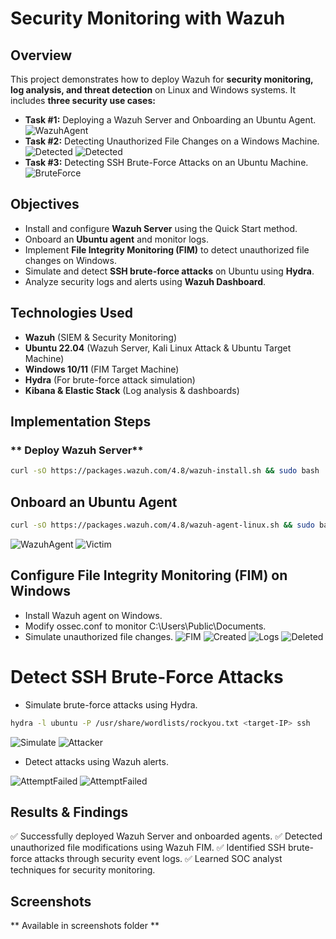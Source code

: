 # Security Monitoring with Wazuh

## Overview
This project demonstrates how to deploy Wazuh for **security monitoring, log analysis, and threat detection** on Linux and Windows systems. It includes **three security use cases:**
- **Task #1:** Deploying a Wazuh Server and Onboarding an Ubuntu Agent.
![WazuhAgent](./screenshots/UbuntuDashboardLogs.png)
- **Task #2:** Detecting Unauthorized File Changes on a Windows Machine.
![Detected](./screenshots/Unauthorizedchanges.png)
![Detected](./screenshots/Unauthorizedchangesdetected.png)
- **Task #3:** Detecting SSH Brute-Force Attacks on an Ubuntu Machine.
![BruteForce](./screenshots/bruteforcedetected.png)


## Objectives
- Install and configure **Wazuh Server** using the Quick Start method.
- Onboard an **Ubuntu agent** and monitor logs.
- Implement **File Integrity Monitoring (FIM)** to detect unauthorized file changes on Windows.
- Simulate and detect **SSH brute-force attacks** on Ubuntu using **Hydra**.
- Analyze security logs and alerts using **Wazuh Dashboard**.

## Technologies Used
- **Wazuh** (SIEM & Security Monitoring)
- **Ubuntu 22.04** (Wazuh Server, Kali Linux Attack & Ubuntu Target Machine)
- **Windows 10/11** (FIM Target Machine)
- **Hydra** (For brute-force attack simulation)
- **Kibana & Elastic Stack** (Log analysis & dashboards)

## Implementation Steps
### ** Deploy Wazuh Server**
```bash
curl -sO https://packages.wazuh.com/4.8/wazuh-install.sh && sudo bash ./wazuh-install.sh -a
```
## Onboard an Ubuntu Agent
```bash
curl -sO https://packages.wazuh.com/4.8/wazuh-agent-linux.sh && sudo bash wazuh-agent-linux.sh
```
![WazuhAgent](./screenshots/WAZUH%20Ubuntu%20Agent.png)
![Victim](./screenshots/VictimIP.png)
## Configure File Integrity Monitoring (FIM) on Windows
- Install Wazuh agent on Windows.
- Modify ossec.conf to monitor C:\Users\Public\Documents.
- Simulate unauthorized file changes.
![FIM](./screenshots/WinActiveAgent.png)
![Created](./screenshots/Created%20Testfile.png)
![Logs](./screenshots/CreatedTestfilelogs.png)
![Deleted](./screenshots/Filedeleted.png)
# Detect SSH Brute-Force Attacks
- Simulate brute-force attacks using Hydra.
```bash
hydra -l ubuntu -P /usr/share/wordlists/rockyou.txt <target-IP> ssh
```
![Simulate](./screenshots/simulatesshbruteforce.png)
![Attacker](./screenshots/attackerip.png)
- Detect attacks using Wazuh alerts.

![AttemptFailed](./screenshots/multipleloginattemptfailed.png)
![AttemptFailed](./screenshots/securityalertsdetails.png)

## Results & Findings
✅ Successfully deployed Wazuh Server and onboarded agents.
✅ Detected unauthorized file modifications using Wazuh FIM.
✅ Identified SSH brute-force attacks through security event logs.
✅ Learned SOC analyst techniques for security monitoring.

## Screenshots
** Available in screenshots folder **
